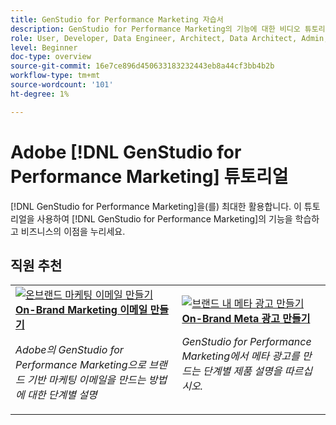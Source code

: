 ```yaml
---
title: GenStudio for Performance Marketing 자습서
description: GenStudio for Performance Marketing의 기능에 대한 비디오 튜토리얼을 봅니다. 온브랜드 에셋을 빠르게 만들고, 변형을 생성하고, 경험을 최적화하는 방법을 알아봅니다.
role: User, Developer, Data Engineer, Architect, Data Architect, Admin, Leader
level: Beginner
doc-type: overview
source-git-commit: 16e7ce896d450633183232443eb8a44cf3bb4b2b
workflow-type: tm+mt
source-wordcount: '101'
ht-degree: 1%

---
```



# Adobe [!DNL GenStudio for Performance Marketing] 튜토리얼


[!DNL GenStudio for Performance Marketing]을(를) 최대한 활용합니다. 이 튜토리얼을 사용하여 [!DNL GenStudio for Performance Marketing]의 기능을 학습하고 비즈니스의 이점을 누리세요.

<!-- 

To get started, 

* See the **"What's New"** section below for the latest updates and features
* **Staff Picks** highlights some of our favorite content 
* Explore the content by topic and subtopic in the **left navigation**
* Use the **search** field at the top of the page if you know what you want to learn

Curated learning experiences by role and skill level are also offered in the courses section. Simply sign-in with your Adobe ID and navigate to **Learn > Recommended courses** in the top navigation.


<div id="recs-overview-body-1"></div>
<div id="recs-overview-body-2"></div>
<div id="recs-overview-body-3"></div>
<div id="recs-overview-body-4"></div>
<div id="recs-overview-body-5"></div>
<div id="recs-overview-body-6"></div>

<div id="staff-picks-section">

-->

## 직원 추천

<table>
<tr>
  <td>
    <a href="./creating-experiences/creating-on-brand-emails.md">
      <img alt="온브랜드 마케팅 이메일 만들기" src="https://video.tv.adobe.com/v/3435056?format=jpeg" />
    </a>
    <div>
      <a href="./creating-experiences/creating-on-brand-emails.md">
    <strong>On-Brand Marketing 이메일 만들기</strong>
    </a>
    </div>
    <p>
    <em>Adobe의 GenStudio for Performance Marketing으로 브랜드 기반 마케팅 이메일을 만드는 방법에 대한 단계별 설명</em>
    <p>
  </td>
  <td>
    <a href="./creating-experiences/creating-on-meta-ads.md">
      <img alt="브랜드 내 메타 광고 만들기" src="https://video.tv.adobe.com/v/3435057?format=jpeg" />
    </a>
    <div>
      <a href="./creating-experiences/creating-on-meta-ads.md">
    <strong>On-Brand Meta 광고 만들기</strong>
    </a>
    </div>
    <p>
    <em>GenStudio for Performance Marketing에서 메타 광고를 만드는 단계별 제품 설명을 따르십시오.</em>
    <p>
  </td>
</table>

</div>

<!--   
## Additional resources

[Adobe Analytics documentation](https://experienceleague.adobe.com/docs/analytics.html)

-->
